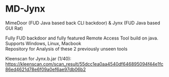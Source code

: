# MD-Jynx
MimeDoor (FUD Java based back CLI backdoor) &amp; Jynx (FUD Java based GUI Rat)

Fully FUD backdoor and fully featured Remote Access Tool build on java. <br>
Supports Windows, Linux, Macbook <br>
Repository for Analysis of these 2 previously unseen tools

Kleenscan for Jynx.b.jar (1/40): 
https://kleenscan.com/scan_result/55dcc1ea0aa4540df646895094f44e1fc86ed4621d78e6f09a0ef6ae97db06b2
